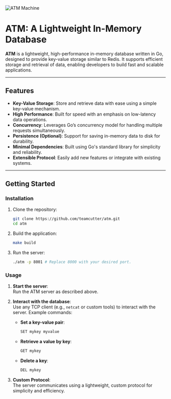 <img src="https://www.flaticon.com/free-icon/atm-machine_6059866" alt="ATM Machine">

# ATM: A Lightweight In-Memory Database

**ATM** is a lightweight, high-performance in-memory database written in Go, designed to provide key-value storage similar to Redis. It supports efficient storage and retrieval of data, enabling developers to build fast and scalable applications.

---

## Features

- **Key-Value Storage**: Store and retrieve data with ease using a simple key-value mechanism.
- **High Performance**: Built for speed with an emphasis on low-latency data operations.
- **Concurrency**: Leverages Go’s concurrency model for handling multiple requests simultaneously.
- **Persistence (Optional)**: Support for saving in-memory data to disk for durability.
- **Minimal Dependencies**: Built using Go's standard library for simplicity and reliability.
- **Extensible Protocol**: Easily add new features or integrate with existing systems.

---

## Getting Started

### Installation

1. Clone the repository:
   ```bash
   git clone https://github.com/teamcutter/atm.git
   cd atm
    ```

2. Build the application:
   ```bash
   make build
    ```
3. Run the server:
   ```bash
   ./atm -p 8001 # Replace 8000 with your desired port.
    ``` 

### Usage

1. **Start the server**:  
   Run the ATM server as described above.

2. **Interact with the database**:  
   Use any TCP client (e.g., `netcat` or custom tools) to interact with the server. Example commands:

   - **Set a key-value pair**:
     ```bash
     SET mykey myvalue
     ```

   - **Retrieve a value by key**:
     ```bash
     GET mykey
     ```

   - **Delete a key**:
     ```bash
     DEL mykey
     ```

3. **Custom Protocol**:  
   The server communicates using a lightweight, custom protocol for simplicity and efficiency.
